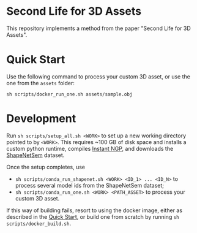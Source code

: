 # Second Life for 3D Assets 

This repository implements a method from the paper "Second Life for 3D Assets".

# Quick Start

Use the following command to process your custom 3D asset, or use the one from the `assets` folder:

```shell
sh scripts/docker_run_one.sh assets/sample.obj
```

# Development

Run `sh scripts/setup_all.sh <WORK>` to set up a new working directory pointed to by `<WORK>`. 
This requires ~100 GB of disk space and installs a custom python runtime, compiles [Instant NGP](https://github.com/NVlabs/instant-ngp), and downloads the [ShapeNetSem](https://shapenet.org/) dataset.

Once the setup completes, use

- `sh scripts/conda_run_shapenet.sh <WORK> <ID_1> ... <ID_N>` to process several model ids from the ShapeNetSem dataset;
- `sh scripts/conda_run_one.sh <WORK> <PATH_ASSET>` to process your custom 3D asset.

If this way of building fails, resort to using the docker image, either as described in the [Quick Start](#quick-start), or build one from scratch by running `sh scripts/docker_build.sh`. 
